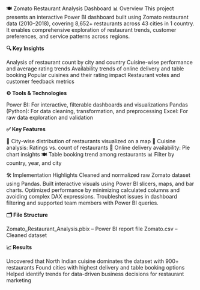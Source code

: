 🍽️ Zomato Restaurant Analysis Dashboard
📊 Overview
This project presents an interactive Power BI dashboard built using Zomato restaurant data (2010–2018), covering 8,652+ restaurants across 43 cities in 1 country. It enables comprehensive exploration of restaurant trends, customer preferences, and service patterns across regions.

****🔍 Key Insights****

Analysis of restaurant count by city and country
Cuisine-wise performance and average rating trends
Availability trends of online delivery and table booking
Popular cuisines and their rating impact
Restaurant votes and customer feedback metrics

**⚙️ Tools & Technologies**

Power BI: For interactive, filterable dashboards and visualizations
Pandas (Python): For data cleaning, transformation, and preprocessing
Excel: For raw data exploration and validation

**✅ Key Features**

📍 City-wise distribution of restaurants visualized on a map
🍱 Cuisine analysis: Ratings vs. count of restaurants
🛵 Online delivery availability: Pie chart insights
🍽️ Table booking trend among restaurants
📊 Filter by country, year, and city

🛠️ Implementation Highlights
Cleaned and normalized raw Zomato dataset using Pandas.
Built interactive visuals using Power BI slicers, maps, and bar charts.
Optimized performance by minimizing calculated columns and avoiding complex DAX expressions.
Troubleshot issues in dashboard filtering and supported team members with Power BI queries.

**🗂️ File Structure**

Zomato_Restaurant_Analysis.pbix – Power BI report file
Zomato.csv – Cleaned dataset

**📈 Results**

Uncovered that North Indian cuisine dominates the dataset with 900+ restaurants
Found cities with highest delivery and table booking options
Helped identify trends for data-driven business decisions for restaurant marketing
